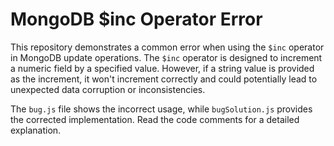 # MongoDB $inc Operator Error

This repository demonstrates a common error when using the `$inc` operator in MongoDB update operations.  The `$inc` operator is designed to increment a numeric field by a specified value. However, if a string value is provided as the increment, it won't increment correctly and could potentially lead to unexpected data corruption or inconsistencies. 

The `bug.js` file shows the incorrect usage, while `bugSolution.js` provides the corrected implementation.  Read the code comments for a detailed explanation.